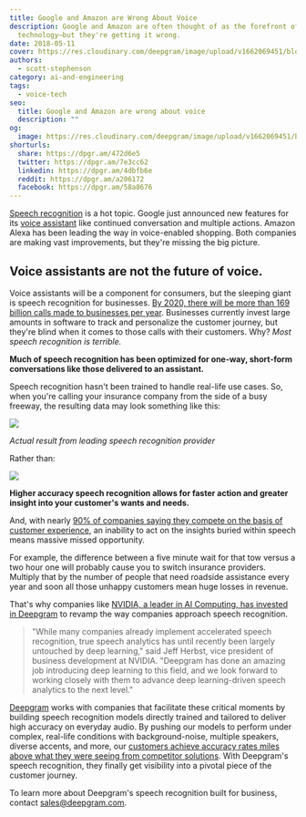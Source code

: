 ```yaml
---
title: Google and Amazon are Wrong About Voice
description: Google and Amazon are often thought of as the forefront of voice
  technology—but they're getting it wrong.
date: 2018-05-11
cover: https://res.cloudinary.com/deepgram/image/upload/v1662069451/blog/google-and-amazon-are-wrong-about-voice/placeholder-post-image%402x.jpg
authors:
  - scott-stephenson
category: ai-and-engineering
tags:
  - voice-tech
seo:
  title: Google and Amazon are wrong about voice
  description: ""
og:
  image: https://res.cloudinary.com/deepgram/image/upload/v1662069451/blog/google-and-amazon-are-wrong-about-voice/placeholder-post-image%402x.jpg
shorturls:
  share: https://dpgr.am/472d6e5
  twitter: https://dpgr.am/7e3cc62
  linkedin: https://dpgr.am/4dbfb6e
  reddit: https://dpgr.am/a206172
  facebook: https://dpgr.am/58a8676
---
```


[Speech recognition](https://blog.deepgram.com/what-is-asr/) is a hot topic. Google just announced new features for its [voice assistant](https://blog.deepgram.com/what-makes-alexa-siri-terminator-and-hal-tick/) like continued conversation and multiple actions. Amazon Alexa has been leading the way in voice-enabled shopping. Both companies are making vast improvements, but they're missing the big picture.

## Voice assistants are not the future of voice.

Voice assistants will be a component for consumers, but the sleeping giant is speech recognition for businesses. [By 2020, there will be more than 169 billion calls made to businesses per year](http://www.biakelsey.com/biakelsey-estimates-click-call-influences-1-trillion-u-s-consumer-spending/). Businesses currently invest large amounts in software to track and personalize the customer journey, but they're blind when it comes to those calls with their customers. Why? _Most speech recognition is terrible._

**Much of speech recognition has been optimized for one-way, short-form conversations like those delivered to an assistant.**

Speech recognition hasn't been trained to handle real-life use cases. So, when you're calling your insurance company from the side of a busy freeway, the resulting data may look something like this:

![](https://res.cloudinary.com/deepgram/image/upload/v1661976372/blog/google-and-amazon-are-wrong-about-voice/google%402x.png)

_Actual result from leading speech recognition provider_

Rather than:

![](https://res.cloudinary.com/deepgram/image/upload/v1661976373/blog/google-and-amazon-are-wrong-about-voice/full%402x-1.png)

**Higher accuracy speech recognition allows for faster action and greater insight into your customer's wants and needs.**

And, with nearly [90% of companies saying they compete on the basis of customer experience](https://blogs.gartner.com/jake-sorofman/gartner-surveys-confirm-customer-experience-new-battlefield/), an inability to act on the insights buried within speech means massive missed opportunity.

For example, the difference between a five minute wait for that tow versus a two hour one will probably cause you to switch insurance providers. Multiply that by the number of people that need roadside assistance every year and soon all those unhappy customers mean huge losses in revenue.

That's why companies like [NVIDIA, a leader in AI Computing, has invested in Deepgram](https://blogs.nvidia.com/blog/2018/03/26/nvidia-invests-in-speech-recognition-startup-deepgram/) to revamp the way companies approach speech recognition.

> "While many companies already implement accelerated speech recognition, true speech analytics has until recently been largely untouched by deep learning," said Jeff Herbst, vice president of business development at NVIDIA. "Deepgram has done an amazing job introducing deep learning to this field, and we look forward to working closely with them to advance deep learning-driven speech analytics to the next level."

[Deepgram](https://www.deepgram.com/business) works with companies that facilitate these critical moments by building speech recognition models directly trained and tailored to deliver high accuracy on everyday audio. By pushing our models to perform under complex, real-life conditions with background-noise, multiple speakers, diverse accents, and more, our [customers achieve accuracy rates miles above what they were seeing from competitor solutions](https://blog.deepgram.com/customer-story-rideshare-smartrhino-deepgram/). With Deepgram's speech recognition, they finally get visibility into a pivotal piece of the customer journey.

To learn more about Deepgram's speech recognition built for business, contact [sales@deepgram.com](https://deepgram.comnull/).
